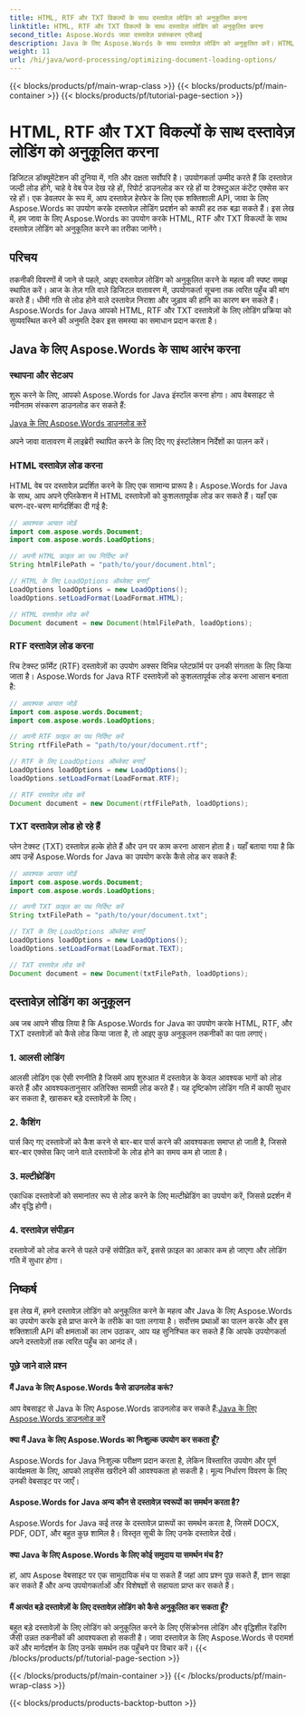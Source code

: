 ```yaml
---
title: HTML, RTF और TXT विकल्पों के साथ दस्तावेज़ लोडिंग को अनुकूलित करना
linktitle: HTML, RTF और TXT विकल्पों के साथ दस्तावेज़ लोडिंग को अनुकूलित करना
second_title: Aspose.Words जावा दस्तावेज़ प्रसंस्करण एपीआई
description: Java के लिए Aspose.Words के साथ दस्तावेज़ लोडिंग को अनुकूलित करें। HTML, RTF, और TXT फ़ाइलों के लिए गति और दक्षता में सुधार करें। आज उपयोगकर्ता अनुभव को बढ़ावा दें!
weight: 11
url: /hi/java/word-processing/optimizing-document-loading-options/
---
```


{{< blocks/products/pf/main-wrap-class >}}
{{< blocks/products/pf/main-container >}}
{{< blocks/products/pf/tutorial-page-section >}}

# HTML, RTF और TXT विकल्पों के साथ दस्तावेज़ लोडिंग को अनुकूलित करना


डिजिटल डॉक्यूमेंटेशन की दुनिया में, गति और दक्षता सर्वोपरि है। उपयोगकर्ता उम्मीद करते हैं कि दस्तावेज़ जल्दी लोड होंगे, चाहे वे वेब पेज देख रहे हों, रिपोर्ट डाउनलोड कर रहे हों या टेक्स्टुअल कंटेंट एक्सेस कर रहे हों। एक डेवलपर के रूप में, आप दस्तावेज़ हेरफेर के लिए एक शक्तिशाली API, जावा के लिए Aspose.Words का उपयोग करके दस्तावेज़ लोडिंग प्रदर्शन को काफी हद तक बढ़ा सकते हैं। इस लेख में, हम जावा के लिए Aspose.Words का उपयोग करके HTML, RTF और TXT विकल्पों के साथ दस्तावेज़ लोडिंग को अनुकूलित करने का तरीका जानेंगे।

## परिचय

तकनीकी विवरणों में जाने से पहले, आइए दस्तावेज़ लोडिंग को अनुकूलित करने के महत्व की स्पष्ट समझ स्थापित करें। आज के तेज़ गति वाले डिजिटल वातावरण में, उपयोगकर्ता सूचना तक त्वरित पहुँच की मांग करते हैं। धीमी गति से लोड होने वाले दस्तावेज़ निराशा और जुड़ाव की हानि का कारण बन सकते हैं। Aspose.Words for Java आपको HTML, RTF और TXT दस्तावेज़ों के लिए लोडिंग प्रक्रिया को सुव्यवस्थित करने की अनुमति देकर इस समस्या का समाधान प्रदान करता है।

## Java के लिए Aspose.Words के साथ आरंभ करना

### स्थापना और सेटअप

शुरू करने के लिए, आपको Aspose.Words for Java इंस्टॉल करना होगा। आप वेबसाइट से नवीनतम संस्करण डाउनलोड कर सकते हैं:

[Java के लिए Aspose.Words डाउनलोड करें](https://releases.aspose.com/words/java/)

अपने जावा वातावरण में लाइब्रेरी स्थापित करने के लिए दिए गए इंस्टॉलेशन निर्देशों का पालन करें।

### HTML दस्तावेज़ लोड करना

HTML वेब पर दस्तावेज़ प्रदर्शित करने के लिए एक सामान्य प्रारूप है। Aspose.Words for Java के साथ, आप अपने एप्लिकेशन में HTML दस्तावेज़ों को कुशलतापूर्वक लोड कर सकते हैं। यहाँ एक चरण-दर-चरण मार्गदर्शिका दी गई है:

```java
// आवश्यक आयात जोड़ें
import com.aspose.words.Document;
import com.aspose.words.LoadOptions;

// अपनी HTML फ़ाइल का पथ निर्दिष्ट करें
String htmlFilePath = "path/to/your/document.html";

// HTML के लिए LoadOptions ऑब्जेक्ट बनाएँ
LoadOptions loadOptions = new LoadOptions();
loadOptions.setLoadFormat(LoadFormat.HTML);

// HTML दस्तावेज़ लोड करें
Document document = new Document(htmlFilePath, loadOptions);
```

### RTF दस्तावेज़ लोड करना

रिच टेक्स्ट फ़ॉर्मेट (RTF) दस्तावेज़ों का उपयोग अक्सर विभिन्न प्लेटफ़ॉर्म पर उनकी संगतता के लिए किया जाता है। Aspose.Words for Java RTF दस्तावेज़ों को कुशलतापूर्वक लोड करना आसान बनाता है:

```java
// आवश्यक आयात जोड़ें
import com.aspose.words.Document;
import com.aspose.words.LoadOptions;

// अपनी RTF फ़ाइल का पथ निर्दिष्ट करें
String rtfFilePath = "path/to/your/document.rtf";

// RTF के लिए LoadOptions ऑब्जेक्ट बनाएँ
LoadOptions loadOptions = new LoadOptions();
loadOptions.setLoadFormat(LoadFormat.RTF);

// RTF दस्तावेज़ लोड करें
Document document = new Document(rtfFilePath, loadOptions);
```

### TXT दस्तावेज़ लोड हो रहे हैं

प्लेन टेक्स्ट (TXT) दस्तावेज़ हल्के होते हैं और उन पर काम करना आसान होता है। यहाँ बताया गया है कि आप उन्हें Aspose.Words for Java का उपयोग करके कैसे लोड कर सकते हैं:

```java
// आवश्यक आयात जोड़ें
import com.aspose.words.Document;
import com.aspose.words.LoadOptions;

// अपनी TXT फ़ाइल का पथ निर्दिष्ट करें
String txtFilePath = "path/to/your/document.txt";

// TXT के लिए LoadOptions ऑब्जेक्ट बनाएँ
LoadOptions loadOptions = new LoadOptions();
loadOptions.setLoadFormat(LoadFormat.TEXT);

// TXT दस्तावेज़ लोड करें
Document document = new Document(txtFilePath, loadOptions);
```

## दस्तावेज़ लोडिंग का अनुकूलन

अब जब आपने सीख लिया है कि Aspose.Words for Java का उपयोग करके HTML, RTF, और TXT दस्तावेज़ों को कैसे लोड किया जाता है, तो आइए कुछ अनुकूलन तकनीकों का पता लगाएं।

### 1. आलसी लोडिंग

आलसी लोडिंग एक ऐसी रणनीति है जिसमें आप शुरुआत में दस्तावेज़ के केवल आवश्यक भागों को लोड करते हैं और आवश्यकतानुसार अतिरिक्त सामग्री लोड करते हैं। यह दृष्टिकोण लोडिंग गति में काफी सुधार कर सकता है, खासकर बड़े दस्तावेज़ों के लिए।

### 2. कैशिंग

पार्स किए गए दस्तावेजों को कैश करने से बार-बार पार्स करने की आवश्यकता समाप्त हो जाती है, जिससे बार-बार एक्सेस किए जाने वाले दस्तावेजों के लोड होने का समय कम हो जाता है।

### 3. मल्टीथ्रेडिंग

एकाधिक दस्तावेजों को समानांतर रूप से लोड करने के लिए मल्टीथ्रेडिंग का उपयोग करें, जिससे प्रदर्शन में और वृद्धि होगी।

### 4. दस्तावेज़ संपीड़न

दस्तावेजों को लोड करने से पहले उन्हें संपीड़ित करें, इससे फ़ाइल का आकार कम हो जाएगा और लोडिंग गति में सुधार होगा।

## निष्कर्ष

इस लेख में, हमने दस्तावेज़ लोडिंग को अनुकूलित करने के महत्व और Java के लिए Aspose.Words का उपयोग करके इसे प्राप्त करने के तरीके का पता लगाया है। सर्वोत्तम प्रथाओं का पालन करके और इस शक्तिशाली API की क्षमताओं का लाभ उठाकर, आप यह सुनिश्चित कर सकते हैं कि आपके उपयोगकर्ता अपने दस्तावेज़ों तक त्वरित पहुँच का आनंद लें।

### पूछे जाने वाले प्रश्न

#### मैं Java के लिए Aspose.Words कैसे डाउनलोड करूं?

 आप वेबसाइट से Java के लिए Aspose.Words डाउनलोड कर सकते हैं:[Java के लिए Aspose.Words डाउनलोड करें](https://releases.aspose.com/words/java/)

#### क्या मैं Java के लिए Aspose.Words का निःशुल्क उपयोग कर सकता हूँ?

Aspose.Words for Java निःशुल्क परीक्षण प्रदान करता है, लेकिन विस्तारित उपयोग और पूर्ण कार्यक्षमता के लिए, आपको लाइसेंस खरीदने की आवश्यकता हो सकती है। मूल्य निर्धारण विवरण के लिए उनकी वेबसाइट पर जाएँ।

#### Aspose.Words for Java अन्य कौन से दस्तावेज़ स्वरूपों का समर्थन करता है?

Aspose.Words for Java कई तरह के दस्तावेज़ प्रारूपों का समर्थन करता है, जिसमें DOCX, PDF, ODT, और बहुत कुछ शामिल है। विस्तृत सूची के लिए उनके दस्तावेज़ देखें।

#### क्या Java के लिए Aspose.Words के लिए कोई समुदाय या समर्थन मंच है?

हां, आप Aspose वेबसाइट पर एक सामुदायिक मंच पा सकते हैं जहां आप प्रश्न पूछ सकते हैं, ज्ञान साझा कर सकते हैं और अन्य उपयोगकर्ताओं और विशेषज्ञों से सहायता प्राप्त कर सकते हैं।

#### मैं अत्यंत बड़े दस्तावेज़ों के लिए दस्तावेज़ लोडिंग को कैसे अनुकूलित कर सकता हूँ?

बहुत बड़े दस्तावेज़ों के लिए लोडिंग को अनुकूलित करने के लिए एसिंक्रोनस लोडिंग और वृद्धिशील रेंडरिंग जैसी उन्नत तकनीकों की आवश्यकता हो सकती है। जावा दस्तावेज़ के लिए Aspose.Words से परामर्श करें और मार्गदर्शन के लिए उनके समर्थन तक पहुँचने पर विचार करें।
{{< /blocks/products/pf/tutorial-page-section >}}

{{< /blocks/products/pf/main-container >}}
{{< /blocks/products/pf/main-wrap-class >}}

{{< blocks/products/products-backtop-button >}}
